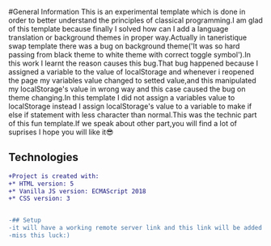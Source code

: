 #General Information
This is an experimental template which is done in  order to better understand the principles of classical programming.I am glad of this template because finally I solved how can I add a language translation or background themes in proper way.Actually in taneristique swap template there was a bug on background theme('It was so hard passing from black theme to white theme 
with correct toggle symbol').In this work I learnt the reason causes this bug.That bug happened because I assigned a variable to the value of localStorage and whenever i reopened the page 
my variables value changed to setted value,and this manipulated my localStorage's value in wrong way and this case caused the bug on theme changing.In this template I did not assign 
a variables value to localStorage instead I assign localStorage's value to a variable to make if else if statement with less character than normal.This was the technic part of this 
fun template.If we speak about other part,you will find a lot of suprises I hope you will like it😎
## Technologies
```diff
+Project is created with:
+* HTML version: 5
+* Vanilla JS version: ECMAScript 2018
+* CSS version: 3


-## Setup
-it will have a working remote server link and this link will be added describtion.So you can directly access this work as website from the description.Do not 
-miss this luck:)
```
```
